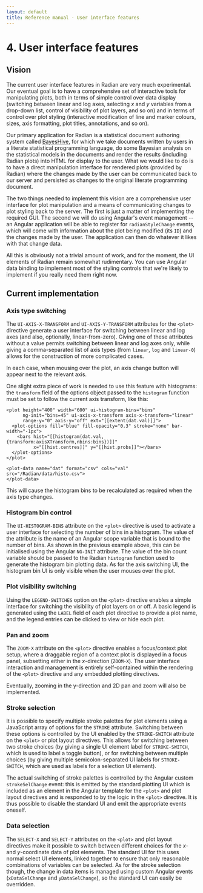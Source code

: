 ```yaml
---
layout: default
title: Reference manual - User interface features
---
```


# 4. User interface features

## Vision

The current user interface features in Radian are very much
experimental.  Our eventual goal is to have a comprehensive set of
interactive tools for manipulating plots, both in terms of simple
control over data display (switching between linear and log axes,
selecting *x* and *y* variables from a drop-down list, control of
visibility of plot layers, and so on) and in terms of control over
plot styling (interactive modification of line and marker colours,
sizes, axis formatting, plot titles, annotations, and so on).

Our primary application for Radian is a statistical document authoring
system called [BayesHive](www.bayeshive.com), for which we take
documents written by users in a literate statistical programming
language, do some Bayesian analysis on the statistical models in the
documents and render the results (including Radian plots) into HTML
for display to the user.  What we would like to do is to have a direct
manipulation interface for rendered plots (provided by Radian) where
the changes made by the user can be communicated back to our server
and persisted as changes to the original literate programming
document.

The two things needed to implement this vision are a comprehensive
user interface for plot manipulation and a means of communicating
changes to plot styling back to the server.  The first is just a
matter of implementing the required GUI.  The second we will do using
Angular's event management -- an Angular application will be able to
register for `radianStyleChange` events, which will come with
information about the plot being modified (its `ID`) and the changes
made by the user.  The application can then do whatever it likes with
that change data.

All this is obviously not a trivial amount of work, and for the
moment, the UI elements of Radian remain somewhat rudimentary.  You
can use Angular data binding to implement most of the styling controls
that we're likely to implement if you really need them right now.

## Current implementation

### Axis type switching

The `UI-AXIS-X-TRANSFORM` and `UI-AXIS-Y-TRANSFORM` attributes for the
`<plot>` directive generate a user interface for switching between
linear and log axes (and also, optionally, linear-from-zero).  Giving
one of these attributes without a value permits switching between
linear and log axes only, while giving a comma-separated list of axis
types (from `linear`, `log` and `linear-0`) allows for the
construction of more complicated cases.

In each case, when mousing over the plot, an axis change button will
appear next to the relevant axis.

One slight extra piece of work is needed to use this feature with
histograms: the `transform` field of the options object passed to the
`histogram` function must be set to follow the current axis transform,
like this:

~~~~ {.html}
<plot height="400" width="600" ui-histogram-bins="bins"
      ng-init="bins=45" ui-axis-x-transform axis-x-transform="linear"
      range-y="0" axis-y="off" ext="[[extent(dat.val)]]">
  <plot-options fill="blue" fill-opacity="0.3" stroke="none" bar-width="-1px">
    <bars hist="[[histogram(dat.val,{transform:axisXTransform,nbins:bins})]]"
          x="[[hist.centres]]" y="[[hist.probs]]"></bars>
  </plot-options>
</plot>

<plot-data name="dat" format="csv" cols="val" src="/Radian/data/histo.csv">
</plot-data>
~~~~

This will cause the histogram bins to be recalculated as required when
the axis type changes.

### Histogram bin control

The `UI-HISTOGRAM-BINS` attribute on the `<plot>` directive is used to
activate a user interface for selecting the number of bins in a
histogram.  The value of the attribute is the name of an Angular scope
variable that is bound to the number of bins.  As shown in the
previous example above, this can be initialised using the Angular
`NG-INIT` attribute.  The value of the bin count variable should be
passed to the Radian `histogram` function used to generate the
histogram bin plotting data.  As for the axis switching UI, the
histogram bin UI is only visible when the user mouses over the plot.

### Plot visibility switching

Using the `LEGEND-SWITCHES` option on the `<plot>` directive enables a
simple interface for switching the visibility of plot layers on or
off.  A basic legend is generated using the `LABEL` field of each plot
directive to provide a plot name, and the legend entries can be
clicked to view or hide each plot.

### Pan and zoom

The `ZOOM-X` attribute on the `<plot>` directive enables a
focus/context plot setup, where a draggable region of a context plot
is displayed in a focus panel, subsetting either in the *x*-direction
(`ZOOM-X`).  The user interface interaction and management is entirely
self-contained within the rendering of the `<plot>` directive and any
embedded plotting directives.

<span class="nyi">Eventually, zooming in the y-direction and 2D pan
and zoom will also be implemented.</span>

### <a name="ui-stroke-sel">Stroke selection</a>

It is possible to specify multiple stroke palettes for plot elements
using a JavaScript array of options for the `STROKE` attribute.
Switching between these options is controlled by the UI enabled by the
`STROKE-SWITCH` attribute on the `<plot>` or plot layout directives.
This allows for switching between two stroke choices (by giving a
single UI element label for `STROKE-SWITCH`, which is used to label a
toggle button), or for switching between multiple choices (by giving
multiple semicolon-separated UI labels for `STROKE-SWITCH`, which are
used as labels for a selection UI element).

The actual switching of stroke palettes is controlled by the Angular
custom `strokeSelChange` event: this is emitted by the standard
plotting UI which is included as an element in the Angular template
for the `<plot>` and plot layout directives and is responded to by the
logic in the `<plot>` directive.  It is thus possible to disable the
standard UI and emit the appropriate events oneself.

### Data selection

The `SELECT-X` and `SELECT-Y` attributes on the `<plot>` and plot
layout directives make it possible to switch between different choices
for the *x*- and *y*-coordinate data of plot elements.  The standard
UI for this uses normal select UI elements, linked together to ensure
that only reasonable combinations of variables can be selected.  As
for the stroke selection though, the change in data items is managed
using custom Angular events (`xDataSelChange` and `yDataSelChange`),
so the standard UI can easily be overridden.

